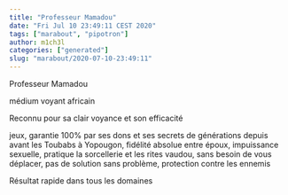 ```yaml
---
title: "Professeur Mamadou"
date: "Fri Jul 10 23:49:11 CEST 2020"
tags: ["marabout", "pipotron"]
author: m1ch3l
categories: ["generated"]
slug: "marabout/2020-07-10-23:49:11"
---
```


Professeur Mamadou

médium voyant africain

Reconnu pour sa clair voyance et son efficacité

jeux, garantie 100% par ses dons et ses secrets de générations depuis avant les Toubabs à Yopougon, fidélité absolue entre époux, impuissance sexuelle, pratique la sorcellerie et les rites vaudou, sans besoin de vous déplacer, pas de solution sans problème, protection contre les ennemis

Résultat rapide dans tous les domaines
